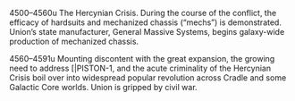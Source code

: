 4500–4560u
The Hercynian Crisis. During the course of the conflict, the efficacy of hardsuits and mechanized chassis (“mechs”) is demonstrated. Union’s state manufacturer, General Massive Systems, begins galaxy-wide production of mechanized chassis.

4560–4591u
Mounting discontent with the great expansion, the growing need to address [|PISTON-1, and the acute criminality of the Hercynian Crisis boil over into widespread popular revolution across Cradle and some Galactic Core worlds. Union is gripped by civil war.
